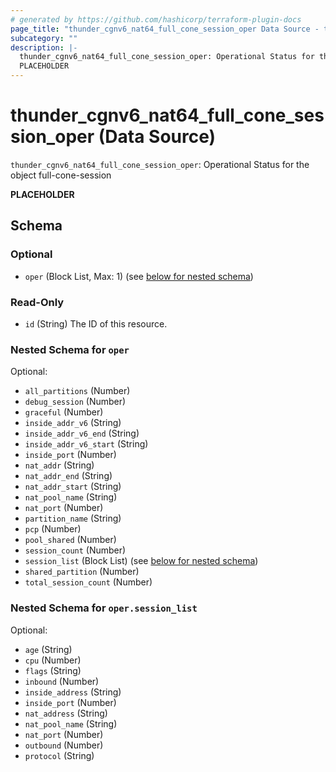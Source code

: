 ```yaml
---
# generated by https://github.com/hashicorp/terraform-plugin-docs
page_title: "thunder_cgnv6_nat64_full_cone_session_oper Data Source - terraform-provider-thunder"
subcategory: ""
description: |-
  thunder_cgnv6_nat64_full_cone_session_oper: Operational Status for the object full-cone-session
  PLACEHOLDER
---
```


# thunder_cgnv6_nat64_full_cone_session_oper (Data Source)

`thunder_cgnv6_nat64_full_cone_session_oper`: Operational Status for the object full-cone-session

__PLACEHOLDER__



<!-- schema generated by tfplugindocs -->
## Schema

### Optional

- `oper` (Block List, Max: 1) (see [below for nested schema](#nestedblock--oper))

### Read-Only

- `id` (String) The ID of this resource.

<a id="nestedblock--oper"></a>
### Nested Schema for `oper`

Optional:

- `all_partitions` (Number)
- `debug_session` (Number)
- `graceful` (Number)
- `inside_addr_v6` (String)
- `inside_addr_v6_end` (String)
- `inside_addr_v6_start` (String)
- `inside_port` (Number)
- `nat_addr` (String)
- `nat_addr_end` (String)
- `nat_addr_start` (String)
- `nat_pool_name` (String)
- `nat_port` (Number)
- `partition_name` (String)
- `pcp` (Number)
- `pool_shared` (Number)
- `session_count` (Number)
- `session_list` (Block List) (see [below for nested schema](#nestedblock--oper--session_list))
- `shared_partition` (Number)
- `total_session_count` (Number)

<a id="nestedblock--oper--session_list"></a>
### Nested Schema for `oper.session_list`

Optional:

- `age` (String)
- `cpu` (Number)
- `flags` (String)
- `inbound` (Number)
- `inside_address` (String)
- `inside_port` (Number)
- `nat_address` (String)
- `nat_pool_name` (String)
- `nat_port` (Number)
- `outbound` (Number)
- `protocol` (String)


